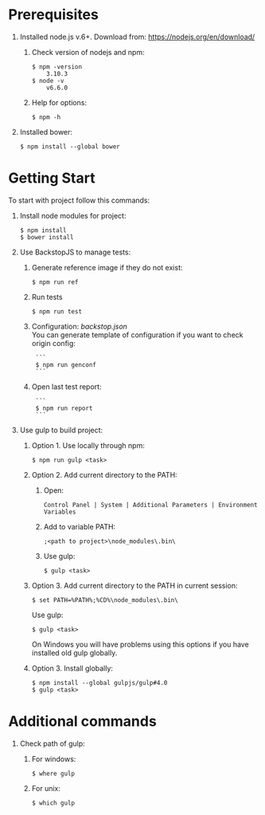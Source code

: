 
# Prerequisites

1. Installed node.js v.6+. Download from: https://nodejs.org/en/download/
    1. Check version of nodejs and npm:
        
        ```
        $ npm -version
            3.10.3
        $ node -v
            v6.6.0
        ```
    0. Help for options:
    
        ```
        $ npm -h
        ```
 
0. Installed bower:

    ```
    $ npm install --global bower
    ```      

# Getting Start

To start with project follow this commands:

1. Install node modules for project: 

    ```
    $ npm install
    $ bower install
    ```

0. Use BackstopJS to manage tests:

    1. Generate reference image if they do not exist:

        ```
        $ npm run ref
        ```

    0. Run tests

        ```
        $ npm run test
        ```
    0. Configuration: *backstop.json*    
       You can generate template of configuration if you want to check origin config:
    
            ```
            $ npm run genconf
            ```

    0. Open last test report:
    
            ```
            $ npm run report
            ```
            
0. Use gulp to build project:
    
    1. Option 1. Use locally through npm:
        
        ```
        $ npm run gulp <task>
        ```
       
    0. Option 2. Add current directory to the PATH:
    
        1. Open:
         
            ```
            Control Panel | System | Additional Parameters | Environment Variables
            ```
           
        0. Add to variable PATH:
        
            ```
            ;<path to project>\node_modules\.bin\
            ```
            
        0. Use gulp:
        
            ```
            $ gulp <task>
            ```
            
    0. Option 3. Add current directory to the PATH in current session:
                
        ```
        $ set PATH=%PATH%;%CD%\node_modules\.bin\
        ```
                    
        Use gulp:
    
        ```
        $ gulp <task>
        ```
    
        On Windows you will have problems using this options if you have installed old gulp globally.
        
    0. Option 3. Install globally:
    
        ```
        $ npm install --global gulpjs/gulp#4.0
        $ gulp <task>
        ```
        
# Additional commands        

1. Check path of gulp:
    
    1. For windows:
    
        ```
        $ where gulp
        ```
    
    0. For unix:
    
        ```
        $ which gulp
        ```